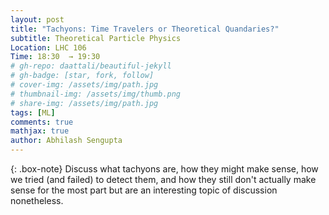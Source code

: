 ```yaml
---
layout: post
title: "Tachyons: Time Travelers or Theoretical Quandaries?"
subtitle: Theoretical Particle Physics
Location: LHC 106
Time: 18:30  → 19:30
# gh-repo: daattali/beautiful-jekyll
# gh-badge: [star, fork, follow]
# cover-img: /assets/img/path.jpg
# thumbnail-img: /assets/img/thumb.png
# share-img: /assets/img/path.jpg
tags: [ML]
comments: true
mathjax: true
author: Abhilash Sengupta
---
```

{: .box-note}
Discuss what tachyons are, how they might make sense, how we tried (and failed) to detect them, and how they still don't actually make sense for the most part but are an interesting topic of discussion nonetheless.